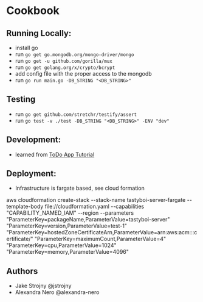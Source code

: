 # Cookbook

## Running Locally:

- install go
- run `go get go.mongodb.org/mongo-driver/mongo`
- run `go get -u github.com/gorilla/mux`
- run `go get golang.org/x/crypto/bcrypt`
- add config file with the proper access to the mongodb
- run `go run main.go -DB_STRING "<DB_STRING>"` 

## Testing
- run `go get github.com/stretchr/testify/assert`
- run `go test -v ./test -DB_STRING "<DB_STRING>" -ENV "dev"`

## Development:
- learned from [ToDo App Tutorial](https://levelup.gitconnected.com/build-a-todo-app-in-golang-mongodb-and-react-e1357b4690a6)

## Deployment:
- Infrastructure is fargate based, see cloud formation 

aws cloudformation create-stack --stack-name tastyboi-server-fargate --template-body file://cloudformation.yaml --capabilities "CAPABILITY_NAMED_IAM" --region <region> --parameters "ParameterKey=packageName,ParameterValue=tastyboi-server" "ParameterKey=version,ParameterValue=test-1" "ParameterKey=hostedZoneCertificateArn,ParameterValue=arn:aws:acm:<region>:<account id>:certificate/<certificate id>" "ParameterKey=maximumCount,ParameterValue=4" "ParameterKey=cpu,ParameterValue=1024" "ParameterKey=memory,ParameterValue=4096"

## Authors
- Jake Strojny @jstrojny
- Alexandra Nero @alexandra-nero